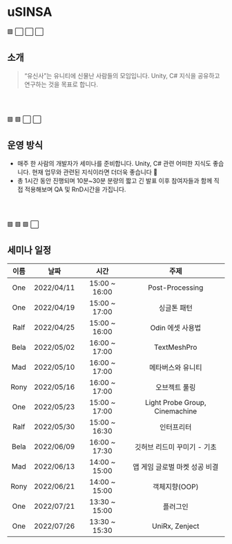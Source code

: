 # uSINSA

🟪 ⬜ ⬜ ⬜ 
## 소개
 > “유신사”는 유니티에 신물난 사람들의 모임입니다. Unity, C# 지식을 공유하고 연구하는 것을 목표로 합니다.
<br/>
<br/>

🟪 🟪 ⬜ ⬜ 
## 운영 방식
- 매주 한 사람의 개발자가 세미나를 준비합니다. Unity, C# 관련 어떠한 지식도 좋습니다. 현재 업무와 관련된 지식이라면 더더욱 좋습니다 🙂
- 총 1시간 동안 진행되며 10분~30분 분량의 짧고 긴 발표 이후 참여자들과 함께 직접 적용해보며 QA 및 RnD시간을 가집니다.

<br/>
<br/>

🟪 🟪 🟪 ⬜ 
## 세미나 일정

|   이름   |      날짜      |       시간        |                주제                |
|:------:|:------------:|:---------------:|:--------------------------------:|
|  One   |  2022/04/11  |  15:00 ~ 16:00  |         Post-Processing          |
|  One   |  2022/04/19  |  15:00 ~ 17:00  |              싱글톤 패턴              |
|  Ralf  |  2022/04/25  |  15:00 ~ 16:00  |           Odin 에셋 사용법            |
|  Bela  |  2022/05/02  |  16:00 ~ 17:00  |           TextMeshPro            |
|  Mad   |  2022/05/10  |  16:00 ~ 17:00  |            메타버스와 유니티             |
|  Rony  |  2022/05/16  |  16:00 ~ 17:00  |             오브젝트 풀링              |
|  One   |  2022/05/23  |  15:00 ~ 17:00  |  Light Probe Group, Cinemachine  |
|  Ralf  |  2022/05/30  |  15:00 ~ 16:30  |              인터프리터               |
|  Bela  |  2022/06/09  |  16:00 ~ 17:30  |         깃허브 리드미 꾸미기 - 기초         |
|  Mad   |  2022/06/13  |  14:00 ~ 15:00  |        앱 게임 글로벌 마켓 성공 비결         |
|  Rony  |  2022/06/21  |  14:00 ~ 15:00  |            객체지향(OOP)             |
|  One   |  2022/07/21  |  13:30 ~ 15:00  |               플러그인               |
|  One   |  2022/07/26  |  13:30 ~ 15:30  |          UniRx, Zenject          |

